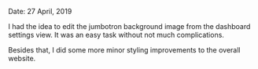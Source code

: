 Date: 27 April, 2019

I had the idea to edit the jumbotron background image from the dashboard settings view. It was an easy task without not much complications.

Besides that, I did some more minor styling improvements to the overall website.